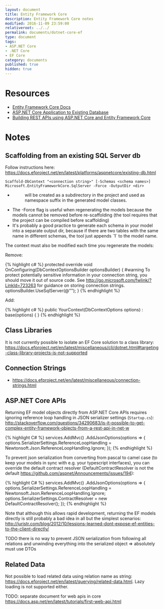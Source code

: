 ```yaml
---
layout: document
title: Entity Framework Core
description: Entity Framework Core notes
modified: 2016-11-09 23:59:00
relativeroot: ../../
permalink: documents/dotnet-core-ef
type: document
tags:
- ASP.NET Core
- .NET Core
- EF Core
category: documents
published: true
hidden: true
---
```


# Resources

- [Entity Framework Core Docs](https://docs.efproject.net/en/latest/)
- [ASP.NET Core Application to Existing Database](https://docs.efproject.net/en/latest/platforms/aspnetcore/existing-db.html)
- [Building REST APIs using ASP.NET Core and Entity Framework Core](https://chsakell.com/2016/06/23/rest-apis-using-asp-net-core-and-entity-framework-core/)

# Notes

## Scaffolding from an existing SQL Server db

Follow instructions here: <https://docs.efproject.net/en/latest/platforms/aspnetcore/existing-db.html>

`Scaffold-DbContext "<connection string>" [-Schemas <schema names>] Microsoft.EntityFrameworkCore.SqlServer -Force -OutputDir <dir>`

- <dir> will be created as a subdirectory in the project and used as namespace suffix in the generated model classes.
- The -Force flag is useful when regenerating the models because the models cannot be removed before re-scaffolding (the tool requires that the project can be compiled before scaffolding)
- It's probably a good practice to generate each schema in your model into a separate output dir, because if there are two tables with the same name in different schemas, the tool just appends ´1´ to the model name.

The context must also be modified each time you regenerate the models:

Remove:

{% highlight c# %}
protected override void OnConfiguring(DbContextOptionsBuilder optionsBuilder)
{
  #warning To protect potentially sensitive information in your connection string, you should move it out of source code. See http://go.microsoft.com/fwlink/?LinkId=723263 for guidance on storing connection strings.
  optionsBuilder.UseSqlServer(@"<connection string>");
}
{% endhighlight %}

Add:

{% highlight c# %}
public YourContext(DbContextOptions<YourContext> options) : base(options)
{ }
{% endhighlight %}

## Class Libraries

It is not currently possible to isolate an EF Core solution to a class library: <https://docs.efproject.net/en/latest/miscellaneous/cli/dotnet.html#targeting-class-library-projects-is-not-supported>

## Connection Strings

- <https://docs.efproject.net/en/latest/miscellaneous/connection-strings.html>

## ASP.NET Core APIs

Returning EF model objects directly from ASP.NET Core APIs requires ignoring reference loop handling in JSON serializer settings (`Startup.cs`): <http://stackoverflow.com/questions/34290683/is-it-possible-to-get-complex-entity-framework-objects-from-a-rest-api-in-net-w>

{% highlight C# %}
services.AddMvc()
  .AddJsonOptions(options => {
    options.SerializerSettings.ReferenceLoopHandling = Newtonsoft.Json.ReferenceLoopHandling.Ignore;
  });
{% endhighlight %}

To prevent json serialization from converting from pascal to camel case (to keep your models in sync with e.g. your typescript interfaces), you can override the default contract resolver (DefaultContractResolver is not the default <https://github.com/aspnet/Announcements/issues/194>):

{% highlight C# %}
services.AddMvc()
  .AddJsonOptions(options => {
    options.SerializerSettings.ReferenceLoopHandling = Newtonsoft.Json.ReferenceLoopHandling.Ignore;
    options.SerializerSettings.ContractResolver = new DefaultContractResolver();
  });
{% endhighlight %}

Note that although this allows rapid development, returning the EF models directly is still probably a bad idea in all but the simplest scenarios: <http://juristr.com/blog/2012/10/lessions-learned-dont-expose-ef-entities-to-the-client-directly/>

TODO there is no way to prevent JSON serialization from following all relations and unwinding everything into the serialized object => absolutely must use DTOs

## Related Data

Not possible to load related data using relation name as string: <https://docs.efproject.net/en/latest/querying/related-data.html>.
Lazy loading is not supported either.

TODO: separate document for web apis in core <https://docs.asp.net/en/latest/tutorials/first-web-api.html>
